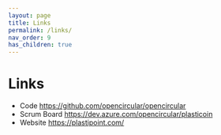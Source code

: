 ```yaml
---
layout: page
title: Links
permalink: /links/
nav_order: 9
has_children: true
---
```


<!-- This is the base Jekyll theme. You can find out more info about customizing your Jekyll theme, as well as basic Jekyll usage documentation at [jekyllrb.com](https://jekyllrb.com/)

You can find the source code for Minima at GitHub:
[jekyll][jekyll-organization] /
[minima](https://github.com/jekyll/minima)

You can find the source code for Jekyll at GitHub:
[jekyll][jekyll-organization] /
[jekyll](https://github.com/jekyll/jekyll)


[jekyll-organization]: https://github.com/jekyll -->

Links
=====

- Code https://github.com/opencircular/opencircular 
- Scrum Board https://dev.azure.com/opencircular/plasticoin 
- Website https://plastipoint.com/ 

